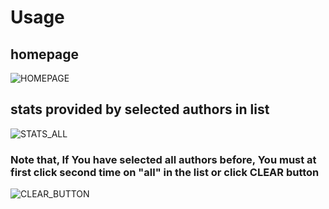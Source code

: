 # Usage
## homepage
![HOMEPAGE](http://localhost:3000)

## stats provided by selected authors in list
![STATS_ALL](https://ibb.co/fS6SDtR)

### Note that, If You have selected all authors before, You must at first click second time on "all" in the list or click CLEAR button
![CLEAR_BUTTON](https://ibb.co/4JRMVfz)
